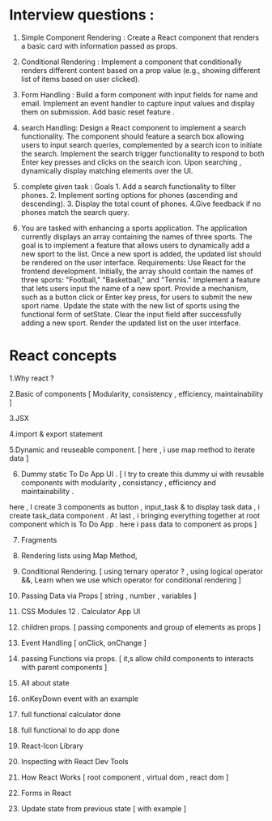# Interview questions : 
1. Simple Component Rendering :   Create a React component that renders a basic card with information passed as props.
  
2. Conditional Rendering :  Implement a component that conditionally renders different content based on a prop value (e.g., showing different list of items based on user clicked).
  
3. Form Handling :  Build a form component with input fields for name and email. Implement an event handler to capture input values and display them on submission. Add basic reset feature .
 
4.  search Handling:  Design a React component to implement a search functionality. The component should feature a search box allowing users to input search queries, complemented by a search icon to initiate the search. Implement the search trigger functionality to respond to both Enter key presses and clicks on the search icon. Upon searching , dynamically display matching elements over the UI.
  
5. complete given task : Goals 1. Add a search functionality to filter phones. 2. Implement sorting options for phones (ascending and descending). 3. Display the total count of phones. 4.Give feedback if no phones match the search query.

6. You are tasked with enhancing a sports application. The application currently displays an array containing the names of three sports. The goal is to implement a feature that allows users to dynamically add a new sport to the list. Once a new sport is added, the updated list should be rendered on the user interface.
Requirements: Use React for the frontend development. Initially, the array should contain the names of three sports: "Football," "Basketball," and "Tennis." Implement a feature that lets users input the name of a new sport. Provide a mechanism, such as a button click or Enter key press, for users to submit the new sport name. Update the state with the new list of sports using the functional form of setState. Clear the input field after successfully adding a new sport. Render the updated list on the user interface.


# React concepts
1.Why react ?

2.Basic of components [ Modularity, consistency , efficiency, maintainability ] 

3.JSX 

4.import & export statement

5.Dynamic and reuseable component.  [ here , i use map method to iterate data ] 

6. Dummy static To Do App UI . [  I try to create this dummy ui with reusable components with modularity , consistancy , efficiency and maintainability .

here , I create 3 components as button , input_task & to display task data , i create task_data component . At last , i bringing everything together at root component which is To Do App . here i pass data to component as props  ]

7. Fragments
8. Rendering lists using Map Method,
9. Conditional Rendering. [ using ternary operator ? , using logical operator &&, Learn  when we use which operator for conditional rendering ]
10. Passing Data via Props [ string , number , variables ] 
11. CSS Modules
12 . Calculator App UI

13. children props. [ passing components and group of elements as props ] 
14. Event Handling [ onClick, onChange ]
15. passing Functions via props. [ it,s allow child components to interacts with parent components ]
16. All about state
17. onKeyDown event with an example
18. full functional calculator done
19. full functional to do app done
20. React-Icon Library
21. Inspecting with React Dev Tools
22. How React Works [ root component , virtual dom , react dom ]
23. Forms in React
24. Update state from previous state [ with example ] 




















































